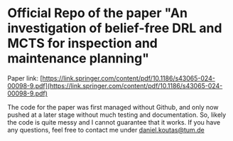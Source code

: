 # Official Repo of the paper "An investigation of belief-free DRL and MCTS for inspection and maintenance planning"

Paper link: [https://link.springer.com/content/pdf/10.1186/s43065-024-00098-9.pdf](https://link.springer.com/content/pdf/10.1186/s43065-024-00098-9.pdf)

The code for the paper was first managed without Github, and only now pushed at a later stage without much testing and documentation. So, likely the code is quite messy and I cannot guarantee that it works. If you have any questions, feel free to contact me under [daniel.koutas@tum.de](daniel.koutas@tum.de) 


